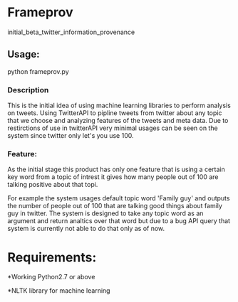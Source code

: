
# Frameprov
initial_beta_twitter_information_provenance

## Usage: 
  
  python frameprov.py
  

### Description ###
This is the initial idea of using machine learning libraries to perform analysis on tweets. Using TwitterAPI to pipline tweets from twitter about any topic that we choose
and analyzing features of the tweets and meta data. Due to restirctions of use in twitterAPI very minimal usages can be seen on the system since twitter only let's you use 
100.
  
### Feature:
As the initial stage this product has only one feature that is using a certain key word from a topic of intrest it gives how many people out of 100 are talking positive about that topi.

For example the system usages default topic word 'Family guy' and outputs the number of people out of 100 that are talking good things about family guy in twitter. The system is designed to take any topic word as an argument and return analtics over that word but due to a bug API query that system is currently not able to do that only as of now.




# Requirements:

*Working Python2.7 or above

*NLTK library for machine learning  
